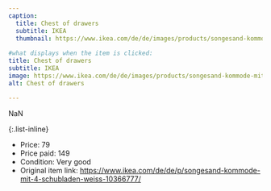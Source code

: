 ```yaml
---
caption:
  title: Chest of drawers
  subtitle: IKEA
  thumbnail: https://www.ikea.com/de/de/images/products/songesand-kommode-mit-4-schubladen-weiss__0552196_pe658953_s5.jpg
  
#what displays when the item is clicked:
title: Chest of drawers
subtitle: IKEA
image: https://www.ikea.com/de/de/images/products/songesand-kommode-mit-4-schubladen-weiss__0552196_pe658953_s5.jpg
alt: Chest of drawers

---
```

NaN

{:.list-inline} 
- Price: 79
- Price paid: 149
- Condition: Very good
- Original item link: https://www.ikea.com/de/de/p/songesand-kommode-mit-4-schubladen-weiss-10366777/
